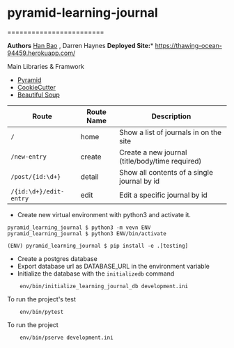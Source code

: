 # pyramid-learning-journal
========================

**Authors** [Han Bao](https://github.com/han8909227) , Darren Haynes
**Deployed Site:*** https://thawing-ocean-94459.herokuapp.com/

Main Libraries & Framwork
- [Pyramid](https://trypyramid.com/)
- [CookieCutter](https://github.com/audreyr/cookiecutter)
- [Beautiful Soup](https://www.crummy.com/software/BeautifulSoup/)


| Route | Route Name | Description |
| --- | --- | --- |
|`/` | home | Show a list of journals in on the site|
| `/new-entry`| create | Create a new journal (title/body/time required) |
| `/post/{id:\d+}` | detail | Show all contents of a single journal by id |
| `/{id:\d+}/edit-entry` | edit | Edit a specific journal by id |


- Create new virtual environment with python3 and activate it.
```
pyramid_learning_journal $ python3 -m vevn ENV
pyramid_learning_journal $ python3 ENV/bin/activate
```
```
(ENV) pyramid_learning_journal $ pip install -e .[testing]
```

- Create a postgres database
- Export database url as DATABASE_URL in the environment variable
- Initialize the database with the  `initializedb` command
```
    env/bin/initialize_learning_journal_db development.ini
```

To run the project's test
```
    env/bin/pytest
```

To run the project
```
    env/bin/pserve development.ini

```


